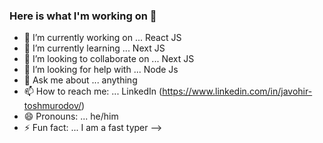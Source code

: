 ### Here is what I'm working on  👋



- 🔭 I’m currently working on ... React JS
- 🌱 I’m currently learning ... Next JS
- 👯 I’m looking to collaborate on ... Next JS
- 🤔 I’m looking for help with ... Node Js
- 💬 Ask me about ... anything  
- 📫 How to reach me: ... LinkedIn (https://www.linkedin.com/in/javohir-toshmurodov/)
- 😄 Pronouns: ... he/him
- ⚡ Fun fact: ... I am a fast typer
-->
